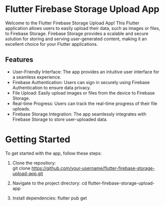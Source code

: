 # Flutter Firebase Storage Upload App
Welcome to the Flutter Firebase Storage Upload App! This Flutter application allows users to easily upload their data, such as images or files, to Firebase Storage. Firebase Storage provides a scalable and secure solution for storing and serving user-generated content, making it an excellent choice for your Flutter applications.

## Features
* User-Friendly Interface: The app provides an intuitive user interface for a seamless experience.
* Firebase Authentication: Users can sign in securely using Firebase Authentication to ensure data privacy.
* File Upload: Easily upload images or files from the device to Firebase Storage.
* Real-time Progress: Users can track the real-time progress of their file uploads.
* Firebase Storage Integration: The app seamlessly integrates with Firebase Storage to store user-uploaded data.

# Getting Started
To get started with the app, follow these steps:

1. Clone the repository:<br>
git clone https://github.com/your-username/flutter-firebase-storage-upload-app.git

2. Navigate to the project directory:
cd flutter-firebase-storage-upload-app

3. Install dependencies:
flutter pub get

